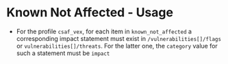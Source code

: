 # Known Not Affected - Usage

* For the profile `csaf_vex`, for each item in `known_not_affected` a corresponding impact statement must exist in
  `/vulnerabilities[]/flags` or `vulnerabilities[]/threats`. For the latter one, the `category` value for such a
  statement must be `impact`

